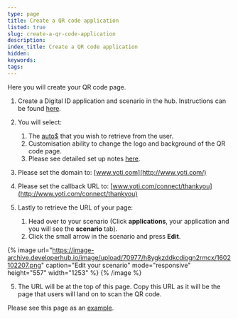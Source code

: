 ```yaml
---
type: page
title: Create a QR code application
listed: true
slug: create-a-qr-code-application
description: 
index_title: Create a QR code application
hidden: 
keywords: 
tags: 
---
```


Here you will create your QR code page. 

1. Create a Digital ID application and scenario in the hub. Instructions can be found [here](/digital-id/production-keys).
1. You will select:

    1. The [auto$](/digital-id/yoti-attributes) that you wish to retrieve from the user.
    2. Customisation ability to change the logo and background of the QR code page.
    3. Please see detailed set up notes [here](https://app.developerhub.io/digital-id/production-keys). 

2. Please set the domain to: [www.yoti.com](http://www.yoti.com/)
3. Please set the callback URL to: [www.yoti.com/connect/thankyou](http://www.yoti.com/connect/thankyou)
4. Lastly to retrieve the URL of your page:
    1. Head over to your scenario (Click **applications**, your application and you will see the **scenario** tab).
    2. Click the small arrow in the scenario and press **Edit**.

{% image url="https://image-archive.developerhub.io/image/upload/70977/h8ygkzddkcdiogn2rmcx/1602102207.png" caption="Edit your scenario" mode="responsive" height="557" width="1253" %}
{% /image %}

5. The URL will be at the top of this page. Copy this URL as it will be the page that users will land on to scan the QR code.

Please see this page as an [example](https://www.yoti.com/connect/32e513d2-4faa-4179-9c0a-cbbb1a673460/scenarios/97483364-1cf0-41cb-be80-bea4babecf78).